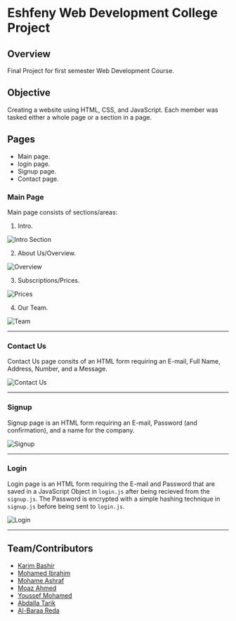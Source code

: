 # Eshfeny Web Development College Project

## Overview
Final Project for first semester Web Development Course.

## Objective
Creating a website using HTML, CSS, and JavaScript. Each member was tasked either a whole page or a section in a page.

## Pages
- Main page.
- login page.
- Signup page.
- Contact page.

### Main Page
Main page consists of sections/areas:

1. Intro.

![Intro Section](https://i.imgur.com/JbhGDks.png)

2. About Us/Overview.

![Overview](https://i.imgur.com/1iA80Fm.png)

3. Subscriptions/Prices.

![Prices](https://i.imgur.com/pIpZWdJ.png)

4. Our Team.

![Team](https://i.imgur.com/u7Q3EH8.png)

---

### Contact Us
Contact Us page consits of an HTML form requiring an E-mail, Full Name, Address, Number, and a Message.

![Contact Us](https://i.imgur.com/h3HL5g2.png)

---

### Signup
Signup page is an HTML form requiring an E-mail, Password (and confirmation), and a name  for the company.

![Signup](https://i.imgur.com/eWpURDL.png)

---

### Login
Login page is an HTML form requiring the E-mail and Password that are saved in a JavaScript Object in `login.js` after being recieved from the `signup.js`.
The Password is encrypted with a simple hashing technique in `signup.js` before being sent to `login.js`.

![Login](https://i.imgur.com/AS3FB3C.png)

---

## Team/Contributors
* [Karim Bashir](https://github.com/KareemBasher)
* [Mohamed Ibrahim](https://github.com/mohamedIbrahim3)
* [Mohame Ashraf](https://github.com/Lazarus2001)
* [Moaz Ahmed]()
* [Youssef Mohamed](https://github.com/YoussefMSaber)
* [Abdalla Tarik](https://github.com/Bodipie)
* [Al-Baraa Reda]()
